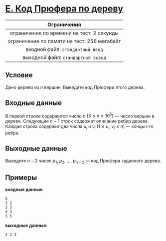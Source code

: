 # [E. Код Прюфера по дереву](E.cpp)

| Ограничения                                 |
|:-------------------------------------------:|
| ограничение по времени на тест: 2 секунды   |
| ограничение по памяти на тест: 256 мегабайт |
| входной файл: `стандартный ввод`            |
| выходной файл: `стандартный вывод`          |

## Условие

Дано дерево из $n$ вершин. Выведите код Прюфера этого дерева.

## Входные данные

В первой строке содержится число $n$ $(3 \leqslant n \leqslant 10^5)$ — число вершин в дереве. Следующие $n - 1$ строк содержат описание ребер дерева. Каждая строка содержит два числа $u_i$ и $v_i$ $(1 \leqslant u_i, v_i \leqslant n)$ — концы $i$-го ребра.

## Выходные данные

Выведите $n - 2$ чисел $p_1, ~ p_2, ~ \ldots, ~ p_{n - 2}$ — код Прюфера заданного дерева.

## Примеры

**входные данные**:

```text
5
1 2
2 3
4 3
3 5
```

**выходные данные**:

```text
2 3 3
```
